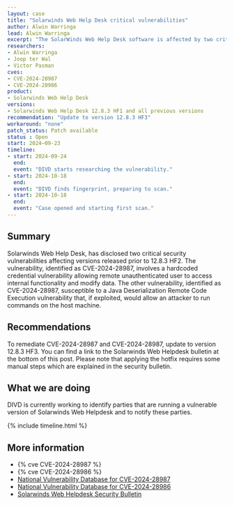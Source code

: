 ```yaml
---
layout: case
title: "Solarwinds Web Help Desk critical vulnerabilities"
author: Alwin Warringa
lead: Alwin Warringa
excerpt: "The SolarWinds Web Help Desk software is affected by two critical vulnerabilities, allowing remote unauthenticated user to access internal functionality and run commands on the host machine."
researchers:
- Alwin Warringa
- Joop ter Wal
- Victor Pasman
cves:
- CVE-2024-28987
- CVE-2024-28986
product:
- Solarwinds Web Help Desk
versions: 
- Solarwinds Web Help Desk 12.8.3 HF1 and all previous versions
recommendation: "Update to version 12.8.3 HF3"
workaround: "none"
patch_status: Patch available
status : Open
start: 2024–09-23
timeline:
- start: 2024-09-24
  end:
  event: "DIVD starts researching the vulnerability."
- start: 2024-10-18
  end:
  event: "DIVD finds fingerprint, preparing to scan."
- start: 2024-10-18
  end:
  event: "Case opened and starting first scan."
---
```


## Summary
Solarwinds Web Help Desk, has disclosed two critical security vulnerabilities affecting versions released prior to 12.8.3 HF2. The vulnerability, identified as CVE-2024-28987, involves a hardcoded credential vulnerability allowing remote unauthenticated user to access internal functionality and modify data. The other vulnerability, identified as CVE-2024-28987, susceptible to a Java Deserialization Remote Code Execution vulnerability that, if exploited, would allow an attacker to run commands on the host machine.

## Recommendations

To remediate CVE-2024-28987 and CVE-2024-28987, update to version 12.8.3 HF3. You can find a link to the Solarwinds Web Helpdesk bulletin at the bottom of this post. Please note that applying the hotfix requires some manual steps which are explained in the security bulletin.

## What we are doing

DIVD is currently working to identify parties that are running a vulnerable version of Solarwinds Web Helpdesk and to notify these parties. 

{% include timeline.html %}

## More information

* {% cve CVE-2024-28987 %}
* {% cve CVE-2024-28986 %}
* [National Vulnerability Database for CVE-2024-28987](https://nvd.nist.gov/vuln/detail/CVE-2024-28987)
* [National Vulnerability Database for CVE-2024-28986](https://nvd.nist.gov/vuln/detail/CVE-2024-28986)
* [Solarwinds Web Helpdesk Security Bulletin](https://support.solarwinds.com/SuccessCenter/s/article/SolarWinds-Web-Help-Desk-12-8-3-Hotfix-2)
